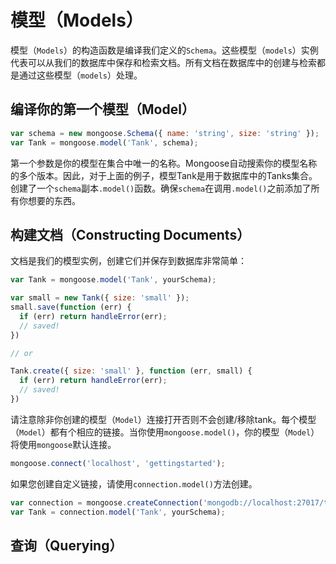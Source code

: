 # 模型（Models）

模型（`Models`）的构造函数是编译我们定义的`Schema`。这些模型（`models`）实例代表可以从我们的数据库中保存和检索文档。所有文档在数据库中的创建与检索都是通过这些模型（`models`）处理。

## 编译你的第一个模型（Model）

```js
var schema = new mongoose.Schema({ name: 'string', size: 'string' });
var Tank = mongoose.model('Tank', schema);
```

第一个参数是你的模型在集合中唯一的名称。Mongoose自动搜索你的模型名称的多个版本。因此，对于上面的例子，模型Tank是用于数据库中的Tanks集合。创建了一个`schema`副本`.model()`函数。确保`schema`在调用`.model()`之前添加了所有你想要的东西。

## 构建文档（Constructing Documents）

文档是我们的模型实例，创建它们并保存到数据库非常简单：

```js
var Tank = mongoose.model('Tank', yourSchema);

var small = new Tank({ size: 'small' });
small.save(function (err) {
  if (err) return handleError(err);
  // saved!
})

// or

Tank.create({ size: 'small' }, function (err, small) {
  if (err) return handleError(err);
  // saved!
})
```

请注意除非你创建的模型（`Model`）连接打开否则不会创建/移除tank。每个模型（`Model`）都有个相应的链接。当你使用`mongoose.model()`，你的模型（`Model`）将使用`mongoose`默认连接。

```js
mongoose.connect('localhost', 'gettingstarted');
```

如果您创建自定义链接，请使用`connection.model()`方法创建。

```js
var connection = mongoose.createConnection('mongodb://localhost:27017/test');
var Tank = connection.model('Tank', yourSchema);
```

## 查询（Querying）























